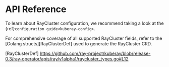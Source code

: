 # API Reference

To learn about RayCluster configuration, we recommend taking a look at
the {ref}`configuration guide<kuberay-config>`.

For comprehensive coverage of all supported RayCluster fields,
refer to the [Golang structs][RayClusterDef] used to generate the RayCluster CRD.

[RayClusterDef] https://github.com/ray-project/kuberay/blob/release-0.3/ray-operator/apis/ray/v1alpha1/raycluster_types.go#L12
